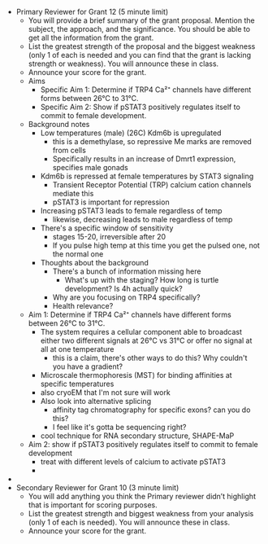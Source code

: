 - Primary Reviewer for Grant 12 (5 minute limit)
	- You will provide a brief summary of the grant proposal. Mention the subject, the approach, and the significance. You should be able to get all the information from the grant.
	- List the greatest strength of the proposal and the biggest weakness (only 1 of each is needed and you can find that the grant is lacking strength or weakness). You will announce these in class.
	- Announce your score for the grant.
	- Aims
		- Specific Aim 1: Determine if TRP4 Ca²⁺ channels have different forms between 26°C to 31°C.
		- Specific Aim 2: Show if pSTAT3 positively regulates itself to commit to female development.
	- Background notes
		- Low temperatures (male) (26C) Kdm6b is upregulated
			- this is a demethylase, so repressive Me marks are removed from cells
			- Specifically results in an increase of Dmrt1 expression, specifies male gonads
		- Kdm6b is repressed at female temperatures by STAT3 signaling
			- Transient Receptor Potential (TRP) calcium cation channels mediate this
			- pSTAT3 is important for repression
		- Increasing pSTAT3 leads to female regardless of temp
			- likewise, decreasing leads to male regardless of temp
		- There's a specific window of sensitivity
			- stages 15-20, irreversible after 20
			- If you pulse high temp at this time you get the pulsed one, not the normal one
		- Thoughts about the background
			- There's a bunch of information missing here
				- What's up with the staging? How long is turtle development? Is 4h actually quick?
			- Why are you focusing on TRP4 specifically?
			- Health relevance?
	- Aim 1: Determine if TRP4 Ca²⁺ channels have different forms between 26°C to 31°C.
		- The system requires a cellular component able to broadcast either two different signals at 26°C vs 31°C or offer no signal at all at one temperature
			- this is a claim, there's other ways to do this? Why couldn't you have a gradient?
		- Microscale thermophoresis (MST) for binding affinities at specific temperatures
		- also cryoEM that I'm not sure will work
		- Also look into alternative splicing
			- affinity tag chromatography for specific exons? can you do this?
			- I feel like it's gotta be sequencing right?
		- cool technique for RNA secondary structure, SHAPE-MaP
	- Aim 2: show if pSTAT3 positively regulates itself to commit to female development
		- treat with different levels of calcium to activate pSTAT3
		-
-
- Secondary Reviewer for Grant 10  (3 minute limit)
	- You will add anything you think the Primary reviewer didn’t highlight that is important for scoring purposes.
	- List the greatest strength and biggest weakness from your analysis (only 1 of each is needed). You will announce these in class.
	- Announce your score for the grant.
